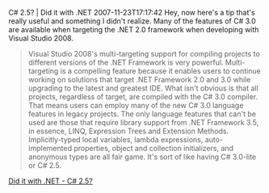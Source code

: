 C# 2.5? | Did it with .NET
2007-11-23T17:17:42
Hey, now here's a tip that's really useful and something I didn't realize. Many of the features of C# 3.0 are available when targeting the .NET 2.0 framework when developing with Visual Studio 2008. 

> Visual Studio 2008's multi-targeting support for compiling projects to different versions of the .NET Framework is very powerful. Multi-targeting is a compelling feature because it enables users to continue working on solutions that target .NET Framework 2.0 and 3.0 while upgrading to the latest and greatest IDE. What isn't obvious is that all projects, regardless of target, are compiled with the C# 3.0 compiler. That means users can employ many of the new C# 3.0 language features in legacy projects. The only language features that can't be used are those that require library support from .NET Framework 3.5, in essence, LINQ, Expression Trees and Extension Methods. Implicitly-typed local variables, lambda expressions, auto-implemented properties, object and collection initializers, and anonymous types are all fair game. It's sort of like having C# 3.0-lite or C# 2.5.

[Did it with .NET - C# 2.5?](http://diditwith.net/2007/11/23/C25.aspx)
